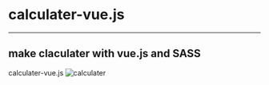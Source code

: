 # calculater-vue.js
---
make claculater with vue.js and SASS 
----

calculater-vue.js
![calculater](https://user-images.githubusercontent.com/78081222/122208140-309f9080-ceb8-11eb-8982-8773e9de9aff.PNG)

